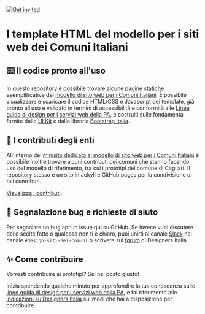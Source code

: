 [![Get invited](https://slack.developers.italia.it/badge.svg)](https://slack.developers.italia.it/)

# I template HTML del modello per i siti web dei Comuni Italiani
 
## ⌨️ Il codice pronto all'uso

In questo repository è possibile trovare alcune pagine statiche esemplificative del [modello di sito web per i Comuni Italiani](https://designers.italia.it/kit/comuni/). È possibile visualizzare e scaricare il codice HTML/CSS e Javascript dei template, già pronto all’uso e validato in termini di accessibilità e conformità alle [Linee guida di design per i servizi web della PA](https://docs.italia.it/italia/design/lg-design-servizi-web/), e costruiti sulle fondamenta fornite dallo [UI Kit](https://github.com/italia/design-ui-kit) e dalla libreria [Bootstrap Italia](https://italia.github.io/bootstrap-italia/).

## 🤩 I contributi degli enti

All'interno del [minisito dedicato al modello di sito web per i Comuni Italiani](https://italia.github.io/design-comuni-prototipi/) è possibile inoltre trovare alcuni contributi dei comuni che stanno facendo uso del modello di riferimento, tra cui i prototipi del comune di Cagliari. Il repository stesso è un sito in Jekyll e GitHub pages per la condivisione di tali contributi.

[Visualizza i contributi](https://italia.github.io/design-comuni-prototipi/it/esempi.html).

## 🔧 Segnalazione bug e richieste di aiuto

Per segnalare un bug apri in issue qui su GitHub. Se invece vuoi discutere delle scelte fatte o qualcosa non ti è chiaro, puoi unirti al canale [Slack](https://slack.developers.italia.it/) nel canale `#design-siti-dei-comuni` o scrivere sul [forum](https://forum.italia.it/c/design) di Designers Italia.

## ✨ Come contribuire

Vorresti contribuire ai prototipi? Sei nel posto giusto!

Inizia spendendo qualche minuto per approfondire la tua conoscenza sulle [linee guida di design per i servizi web della PA](https://docs.italia.it/italia/designers-italia/design-linee-guida-docs/it/stabile/), e fai riferimento alle [indicazioni su Designers Italia](https://designers.italia.it/come-partecipo/) sui modi che hai a disposizione per contribuire.